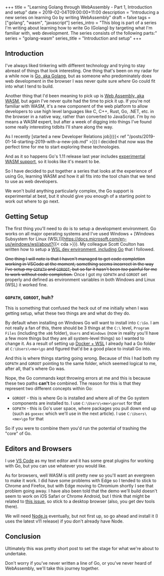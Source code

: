 +++
title = "Learning Golang through WebAssembly - Part 1, Introduction and setup"
date = 2019-02-04T09:00:00+11:00
description = "Introducing a new series on learning Go by writing WebAssembly"
draft = false
tags = ["golang", "wasm", "javascript"]
series_intro = "This blog is part of a series I'm writing about learning how to write Go (Golang) by targeting what I'm familiar with, web development. The series consists of the following parts:"
series = "golang-wasm"
series_title = "Introduction and setup"
+++

## Introduction

I've always liked tinkering with different technology and trying to stay abreast of things that look interesting. One thing that's been on my radar for a while now is [Go, aka Golang](https://golang.org), but as someone who predominately does web development in the browser I was never quite sure _where_ Go could fit into what I tend to build.

Another thing that I'd been meaning to pick up is [Web Assembly, aka WASM](https://webassembly.org/), but again I've never quite had the time to pick it up. If you're not familiar with WASM, it's a new component of the web platform to allow developers to use high level languages like C, C++, Rust, Go, .NET, etc. in the browser in a native way, rather than converted to JavaScript. I'm by no means a WASM expert, but after a week of digging into things I've found some really interesting tidbits I'll share along the way.

As I recently [started a new Developer Relations job]({{< ref "/posts/2019-01-14-starting-2019-with-a-new-job.md" >}}) I decided that now was the perfect time for me to start exploring these technologies.

And as it so happens Go's 1.11 release last year includes [experimental WASM support](https://golang.org/doc/go1.11#wasm), so it looks like it's meant to be.

So I have decided to put together a series that looks at the experience of using Go, learning WASM and how it all fits into the tool chain that we tend to use as web developers.

We won't build anything particularly complex, the Go support is experimental at best, but it should give you enough of a starting point to work out where to go next.

## Getting Setup

The first thing you'll need to do is to setup a development environment. Go works on all major operating systems and I've used Windows + [Windows Subsystem for Linux (WSL)](https://docs.microsoft.com/en-us/windows/wsl/about?{{< cda >}}). My colleague Scott Coulton has written how to setup a [WSL dev environment, including Go](https://medium.com/devopslinks/windows-for-a-linux-guy-823276351826) that I followed.

~~One thing I will note is that I haven't managed to get code completion working in VSCode at the moment, something seems incorrect in the way I've setup my `GOPATH` and `GOROOT`, but so far it hasn't been _too_ painful for me to work without code completion.~~ Once I got my `GOPATH` and `GOROOT` set properly and defined as environment variables in both Windows and Linux (WSL) it worked fine.

### `GOPATH`, `GOROOT`, huh?

This is something that confused the heck out of me initially when I was getting setup, what these two things are and what do they do.

By default when installing on Windows Go will want to install into `C:\Go`. I am not really a fan of this, there should be 3 things at the `C:\` level, `Program Files` (including the `x86` folder), `Users` and `Windows` (now in reality you'll have a few more things but they are all system-level things) so I wanted to change it. As a result of setting up [Docker + WSL](https://blogs.technet.microsoft.com/virtualization/2017/12/08/wsl-interoperability-with-docker/) I already had a Go folder at `C:\Users\<me>\go` and figured that'd be a good place to install Go into.

And this is where things starting going wrong. Because of this I had both my `GOPATH` and `GOROOT` pointing to the same folder, which seemed logical to me, after all, that's where Go was.

Nope, the Go commands kept throwing errors at me and this is because these two paths **can't** be combined. The reason for this is that they represent two different concepts within Go:

* `GOROOT` - this is where Go is installed and where all of the Go system components are installed to. I use `C:\Users\<me>\goroot` for that
* `GOPATH` - this is Go's user space, where packages you pull down end up (such as `goexec` which we'll use in the next article). I use `C:\Users\<me>\go` for that

So if you were to combine them you'd run the potential of trashing the "core" of Go.

## Editors and Browsers

I use [VS Code](https://code.visualstudio.com) as my text editor and it has some great plugins for working with Go, but you can use whatever you would like.

As for browsers, well WASM is still pretty new so you'll want an evergreen to make it work. I did have some problems with Edge so I tended to stick to Chrome and Firefox, but with Edge moving to Chromium shortly I see that problem going away. I have also been told that the demo we'll build doesn't seem to work on iOS Safari or Chrome Android, but I think that might be related to [this issue](https://github.com/golang/go/issues/27462), so stick to a desktop browser (also, you get dev tools there).

We will need [Node.js](https://nodejs.org) eventually, but not first up, so go ahead and install it (I uses the latest v11 release) if you don't already have Node.

## Conclusion

Ultimately this was pretty short post to set the stage for what we're about to undertake.

Don't worry if you've never written a line of Go, or you've never heard of WebAssembly, we'll take this journey together.